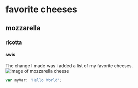# favorite cheeses
## mozzarella
### ricotta
#### swis
The change I made was i added a list of my favorite cheeses.
![image of mozzarella cheese](https://github.com/user-attachments/assets/c0ad47ec-6a3a-437f-9b63-fa4c3f77b494)
```javascript
var myVar: 'Hello World';
```
